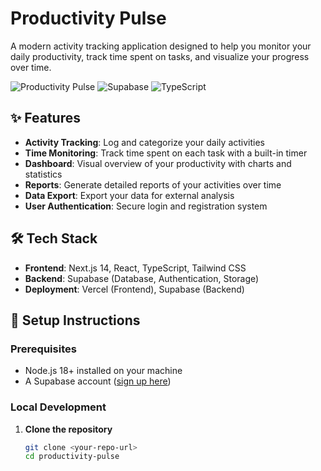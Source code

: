 # Productivity Pulse

A modern activity tracking application designed to help you monitor your daily productivity, track time spent on tasks, and visualize your progress over time.

![Productivity Pulse](https://img.shields.io/badge/Next.js-14-black?style=for-the-badge&logo=next.js) ![Supabase](https://img.shields.io/badge/Supabase-3ECF8E?style=for-the-badge&logo=supabase&logoColor=white) ![TypeScript](https://img.shields.io/badge/TypeScript-3178C6?style=for-the-badge&logo=typescript&logoColor=white)

## ✨ Features

- **Activity Tracking**: Log and categorize your daily activities
- **Time Monitoring**: Track time spent on each task with a built-in timer
- **Dashboard**: Visual overview of your productivity with charts and statistics
- **Reports**: Generate detailed reports of your activities over time
- **Data Export**: Export your data for external analysis
- **User Authentication**: Secure login and registration system

## 🛠 Tech Stack

- **Frontend**: Next.js 14, React, TypeScript, Tailwind CSS
- **Backend**: Supabase (Database, Authentication, Storage)
- **Deployment**: Vercel (Frontend), Supabase (Backend)

## 🚀 Setup Instructions

### Prerequisites

- Node.js 18+ installed on your machine
- A Supabase account ([sign up here](https://supabase.com))

### Local Development

1. **Clone the repository**
   ```bash
   git clone <your-repo-url>
   cd productivity-pulse